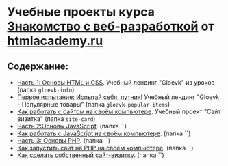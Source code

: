 # Учебные проекты курса [Знакомство с веб-разработкой](https://htmlacademy.ru/courses/intro-to-web-development) от [htmlacademy.ru](htmlacademy.ru)

## Содержание: 
* [Часть 1: Основы HTML и CSS](https://htmlacademy.ru/courses/297). Учебный лендинг "Gloevk" из уроков (папка `gloevk-info`)
* [Первое испытание: Испытай себя, путник!](https://htmlacademy.ru/courses/297/special/6545) Учебный лендинг "Gloevk - Популярные товары"  (папка `gloevk-popular-items`)
* [Как работать с сайтом на своём компьютере](https://htmlacademy.ru/courses/intro-to-web-development/homeworks/19/steps/1). Учебный проект "Сайт визитка" (папка `site-card`)
* [Часть 2:Основы JavaScript](https://htmlacademy.ru/courses/343). (папка ``)
* [Как работать с JavaScript на своём компьютере](https://htmlacademy.ru/courses/intro-to-web-development/homeworks/21/steps/1). (папка ``)
* [Часть 3: Основы PHP](https://htmlacademy.ru/courses/337). (папка ``)
* [Как запустить сайт на PHP на своём компьютере](https://htmlacademy.ru/courses/intro-to-web-development/homeworks/25/steps/1). (папка ``)
* [Как сделать собственный сайт-визитку](https://htmlacademy.ru/courses/intro-to-web-development/homeworks/27/steps/1). (папка ``)